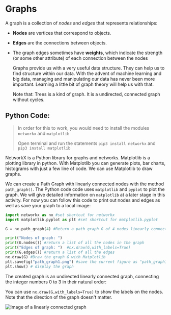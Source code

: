 # Graphs

A graph is a collection of _nodes_ and _edges_ that represents relationships:

* **Nodes** are vertices that correspond to objects.
* **Edges** are the connections between objects.
* The graph edges sometimes have **weights**, which indicate the strength \(or some other attribute\) of each connection between the nodes

  Graphs provide us with a very useful data structure. They can help us to find structure within our data. With the advent of machine learning and big data, managing and manipulating our data has never been more important. Learning a little bit of graph theory will help us with that.

  Note that: Trees is a kind of graph. It is a undirected, connected graph without cycles.

## Python Code:

> In order for this to work, you would need to install the modules `networkx` and `matplotlib`
>
> Open terminal and run the statements `pip3 install networkx` and `pip3 install matplotlib`

NetworkX is a Python library for graphs and networks. Matplotlib is a plotting library in python. With Matplotlib you can generate plots, bar charts, histograms with just a few line of code. We can use Matplotlib to draw graphs.

We can create a Path Graph with linearly connected nodes with the method `path_graph()`. The Python code code uses `matplotlib` and `pyplot` to plot the graph. We will give detailed information on `matplotlib` at a later stage in this activity. For now you can follow this code to print out nodes and edges as well as save your graph to a local image:

```python
import networkx as nx #set shortcut for networkx
import matplotlib.pyplot as plt #set shortcut for matplotlib.pyplot

G = nx.path_graph(4) #Return a path graph G of 4 nodes linearly connected by 4-1 edges

print("Nodes of graph: ")
print(G.nodes()) #return a list of all the nodes in the graph
print("Edges of graph: ")  #nx.draw(G,with_labels=True)
print(G.edges()) #return a list of all the edges
nx.draw(G) #Draw the graph G with Matplotlib
plt.savefig("path_graph1.png") #save the current figure as "path_graph1.png"
plt.show() # display the graph
```

The created graph is an undirected linearly connected graph, connecting the integer numbers 0 to 3 in their natural order:

You can use `nx.draw(G,with_labels=True)` to show the labels on the nodes. Note that the direction of the graph doesn't matter.

![Image of a linearly connected graph](https://tva1.sinaimg.cn/large/006tNbRwgy1gbk20rnl76j30hs0dct8q.jpg)

